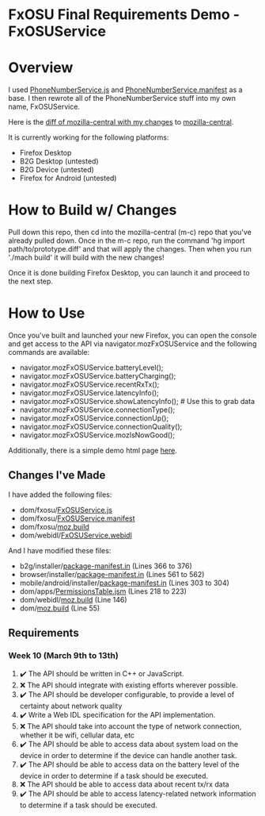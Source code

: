 # FxOSU Final Requirements Demo - FxOSUService

# Overview

I used [PhoneNumberService.js](http://mxr.mozilla.org/mozilla-central/source/dom/phonenumberutils/PhoneNumberService.js) and [PhoneNumberService.manifest](http://mxr.mozilla.org/mozilla-central/source/dom/phonenumberutils/PhoneNumberService.manifest) as a base. I then rewrote all of the PhoneNumberService stuff into my own name, FxOSUService.

Here is the [diff of mozilla-central with my changes](https://github.com/JohnLZeller/fxosu-midterm/blob/master/prototype.diff) to [mozilla-central](http://hg.mozilla.org/mozilla-central/).

It is currently working for the following platforms:
* Firefox Desktop
* B2G Desktop (untested)
* B2G Device (untested)
* Firefox for Android (untested)

# How to Build w/ Changes
Pull down this repo, then cd into the mozilla-central (m-c) repo that you've already pulled down. Once in the m-c repo, run the command 'hg import path/to/prototype.diff' and that will apply the changes. Then when you run './mach build' it will build with the new changes!

Once it is done building Firefox Desktop, you can launch it and proceed to the next step.

# How to Use
Once you've built and launched your new Firefox, you can open the console and get access to the API via navigator.mozFxOSUService and the following commands are available:
* navigator.mozFxOSUService.batteryLevel();
* navigator.mozFxOSUService.batteryCharging();
* navigator.mozFxOSUService.recentRxTx();
* navigator.mozFxOSUService.latencyInfo();
* navigator.mozFxOSUService.showLatencyInfo(); # Use this to grab data
* navigator.mozFxOSUService.connectionType();
* navigator.mozFxOSUService.connectionUp();
* navigator.mozFxOSUService.connectionQuality();
* navigator.mozFxOSUService.mozIsNowGood();

Additionally, there is a simple demo html page [here](https://github.com/JohnLZeller/fxosu-midterm/blob/master/demo.html).

## Changes I've Made

I have added the following files:
* dom/fxosu/[FxOSUService.js](https://github.com/JohnLZeller/fxosu-midterm/blob/master/dom/fxosu/FxOSUService.js)
* dom/fxosu/[FxOSUService.manifest](https://github.com/JohnLZeller/fxosu-midterm/blob/master/dom/fxosu/FxOSUService.manifest)
* dom/fxosu/[moz.build](https://github.com/JohnLZeller/fxosu-midterm/blob/master/dom/fxosu/moz.build)
* dom/webidl/[FxOSUService.webidl](https://github.com/JohnLZeller/fxosu-midterm/blob/master/dom/webidl/FxOSUService.webidl)

And I have modified these files:
* b2g/installer/[package-manifest.in](https://github.com/JohnLZeller/fxosu-midterm/blob/master/b2g/installer/package-manifest.in#L366-L367) (Lines 366 to 376)
* browser/installer/[package-manifest.in](https://github.com/JohnLZeller/fxosu-midterm/blob/master/browser/installer/package-manifest.in#L561-L562) (Lines 561 to 562)
* mobile/android/installer/[package-manifest.in](https://github.com/JohnLZeller/fxosu-midterm/blob/master/mobile/android/installer/package-manifest.in#L303-L304) (Lines 303 to 304)
* dom/apps/[PermissionsTable.jsm](https://github.com/JohnLZeller/fxosu-midterm/blob/master/dom/apps/PermissionsTable.jsm#L218-L223) (Lines 218 to 223)
* dom/webidl/[moz.build](https://github.com/JohnLZeller/fxosu-midterm/blob/master/dom/webidl/moz.build#L146) (Line 146)
* dom/[moz.build](https://github.com/JohnLZeller/fxosu-midterm/blob/master/dom/moz.build#L55) (Line 55)

## Requirements
### Week 10 (March 9th to 13th)
1. :heavy_check_mark: The API should be written in C++ or JavaScript.
2. :x: The API should integrate with existing efforts wherever possible.
3. :heavy_check_mark: The API should be developer configurable, to provide a level of certainty about network quality
4. :heavy_check_mark: Write a Web IDL specification for the API implementation.
5. :x: The API should take into account the type of network connection, whether it be wifi, cellular data, etc
6. :heavy_check_mark: The API should be able to access data about system load on the device in order to determine if the device can handle another task.
7. :heavy_check_mark: The API should be able to access data on the battery level of the device in order to determine if a task should be executed.
8. :x: The API should be able to access data about recent tx/rx data
9. :heavy_check_mark: The API should be able to access latency-related network information to determine if a task should be executed.
